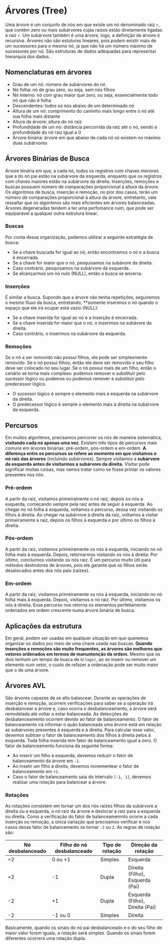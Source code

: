 # Árvores (Tree)
Uma árvore é um conjunto de nós em que existe um nó denominado raiz `r`, que contém zero ou mais subárvores cujas raízes estão diretamente ligadas à raiz `r`. Um subárvore também é uma árvore, logo, a definição de árvore é recursiva. Árvores não são estuturas lineares, pois podem existir mais de um sucessores para o mesmo nó, já que não há um número máximo de sucessores por nó. São estruturas de dados adequadas para representar hierarquia dos dados.
## Nomenclaturas em árvores
- Grau de um nó: número de subárvores do nó
- Nó folha: nó de grau zero, ou seja, sem nós filhos
- Nó interno: nó com grau maior que zero, ou seja, essencialmente todo nó que não é folha
- Descendentes: todos os nós abaixo de um determinado nó
- Altura de um nó: comprimento do caminho mais longo entre o nó até sua folha mais distante
- Altura da árvore: altura do nó raiz
- Profundidade de um nó: distância percorrida da raiz até o nó, sendo a profundidade do nó raiz igual a 0
- Árvore binária: árvore em que abaixo de cada nó só existem no máximo duas subárvores

## Árvores Binárias de Busca
Árvore binária em que, a cada nó, todos os registros com chaves menores que a do nó pai estão na subárvore da esquerda, enquanto que os registros com chaves maiores estão na subárvore da direita. Inserções, remoções e buscas possuem número de comparações proporcional á altura da árvore. Os algoritmos de busca, inserção e remoção, no pior dos casos, terão um número de comparações proporcional à altura da árvore, entretanto, vale ressaltar que os algoritmos são mais eficientes em árvores balanceadas. Árvores degeneradas tendem a ter uma perfomance ruim, que pode ser equiparável a qualquer outra estrutura linear.

### Buscas
Por conta dessa organização, podemos utilizar a seguinte estratégia de busca:
- Se a chave buscada for igual ao nó, então encontramos o nó e a busca é encerrada. 
- Se a chave for maior que o nó, pesquisamos na subávore da direita. 
- Caso contrário, pesquisamos na subárvore da esquerda.
- Se alcançarmos um nó nulo (NULL), então a busca se encerra.

### Inserções
É similar a busca. Supondo que a árvore não tenha repetições, seguiremos o mesmo fluxo da busca, entretando, **somente inserimos o nó quando o espaço que ele irá ocupar está vazio (NULL):
- Se a chave inserida for igual ao nó e a inserção é encerrada. 
- Se a chave inserida for maior que o nó, o inserimos na subávore da direita. 
- Caso contrário, o inserimos na subárvore da esquerda.

### Remoções
Se o nó a ser removido não possui filhos, ele pode ser simplesmente removido. Se o nó possui filhos, então ele deve ser removido e seu filho deve ser colocado no seu lugar. Se o nó possui mais de um filho, então o cenário se torna mais complexo: podemos remover e substituir pelo sucessor lógico ou podemos ou podemos remover e substituir pelo predecessor lógico.
- O sucessor lógico é sempre o elemento mais à esquerda na subárvore da direita.
- O predecessor lógico é sempre o elemento mais á direita na subárvore da esquerda.

## Percursos
Em muitos algoritmos, precisamos percorrer os nós de maneira sistemática, **visitando cada nó apenas uma vez**. Existem três tipos de percursos mais comuns em árvores binárias: pré-ordem, pós-ordem e em-ordem. **A diferença entre os percursos se refere ao momento em que visitamos o nó raiz das árvores** (incluindo subárvores). Sempre visitamos a **subárvore da esquerda antes de visitarmos a subárvore da direita.** Visitar pode significar muitas coisas, mas vamos tratar como se fosse printar os valores presentes nos nós.
### Pré-ordem
A partir da raiz, visitamos primeiramente o nó raiz, depois os nós a esquerda, começando sempre pela raiz antes de seguir à esquerda. Ao chegar no nó folha à esquerda, voltamos o percurso, dessa vez visitando os filhos à direita. Ao chegar na subárvore à direita da raiz, voltamos à visitar primeiramente a raiz, depois os filhos à esquerda e por último os filhos à direita.
### Pós-ordem
A partir da raiz, visitamos primeiramente os nós à esquerda, iniciando no nó folha mais à esquerda. Depois, retornarmos visitando os nós à direita. Por último, concluímos visitando os nós raiz. É um percurso muito útil para métodos destrutores de árvores, pois ele garante que os filhos serão desalocados antes dos nós pais (raízes).
### Em-ordem
A partir da raiz, visitamos primeiramente os nós à esquerda, iniciando no nó folha mais à esquerda. Depois, visitamos o nó raiz. Por último, visitamos os nós à direita. Esse percurso nos retorna os elementos perfeitamente ordenados em ordem crescente numa árvore binária de busca.

## Aplicações da estrutura
Em geral, podem ser usadas em qualquer situação em que queremos organizar os dados por meio de uma chave usada nas buscas. **Quando inserções e remoções são muito frequentes, as árvores são melhores que vetores ordenados em termos de manuntenção da ordem.** Mesmo que os dois tenham um tempo de busca de `O(logn)`, ao se inserir ou remover um elemento num vetor, o custo de refazer a ordenação pode ser muito maior que o de uma árvore.

## Árvores AVL
São árvores capazes de se alto balancear. Durante as operações de inserção e remoção, ocorrem verificações para saber se a operação irá desbalancear a àrvore e, caso ocorra o desbalanceamento, a árvore será remodelada até voltar a estar balanceada. As detecções de desbalanceamento ocorrem devido ao fator de balanceamento. O fator de balanceamento irá informar o quão balanceada uma árvore está em relação as subárvores presentes à esquerda e à direita. Para calcular esse valor, devemos subtrair o fator de balanceamento dos filhos à direita pelos à esquerda. Toda folha inserida tem fator de balanceamento igual a zero. O fator de balanceamento funciona da seguinte forma:
- Ao inserir um filho à esquerda, devemos reduzir o fator de balanceamento da árvore em `-1`.
- Ao insetir um filho à direita, devemos incrementear o fator de balanceamento em `+1`. 
- Caso o fator de balanceamento saia do intervalo `[-1, 1]`, devemos realizar uma rotação para balancear a árvore.

### Rotações
As rotações consistem em tornar um dos nós raízes filhos da subárvore a direita ou a esquerda, o nó raiz da árvore e deslocar a raiz para a esquerda ou direita. Como a verificação do fator de balanceamemnto ocorre a cada inserção ou remoção, a única variação que precisamos verificar é nos casos desse fator de balancemento se tornar `-2` ou `2`. As regras de rotação são:

| Nó desbalanceado | Filho do nó desbalanceado | Tipo de rotação | Direção da rotação |
| ---------------- | ------------------------- | --------------- | ------------------ |
| +2               | 0 ou +1                   | Simples         | Esquerda           |
| +2               | -1                        | Dupla           | Direita (Filho), Esquerda (Pai) |
| -2               | +1                        | Dupla           | Esquerda (Filho), Direita (Pai) |
| -2               | -1 ou 0                   | Simples         | Direita             |

Basicamente, quando os sinais do nó pai desbalanceado e o do seu filho de maior valor forem iguais, a rotação será simples. Quando os sinais forem diferentes ocorrerá uma rotação dupla.